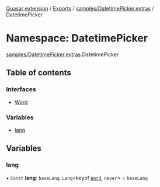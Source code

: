 [Quasar extension](../index.md) / [Exports](../modules.md) / [samples/DatetimePicker.extras](samples_DatetimePicker_extras.md) / DatetimePicker

# Namespace: DatetimePicker

[samples/DatetimePicker.extras](samples_DatetimePicker_extras.md).DatetimePicker

## Table of contents

### Interfaces

- [Word](../interfaces/samples_DatetimePicker_extras.DatetimePicker.Word.md)

### Variables

- [lang](samples_DatetimePicker_extras.DatetimePicker.md#lang)

## Variables

### lang

• `Const` **lang**: `baseLang.Lang`<keyof [`Word`](../interfaces/samples_DatetimePicker_extras.DatetimePicker.Word.md), `never`\> = `baseLang`
